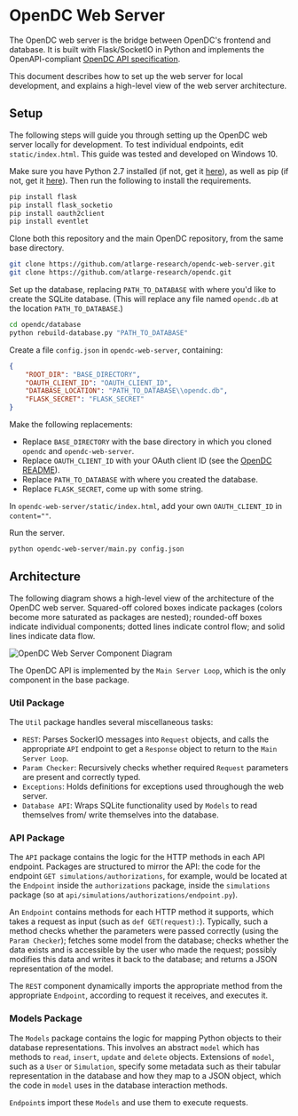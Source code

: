 # OpenDC Web Server

The OpenDC web server is the bridge between OpenDC's frontend and database. It is built with Flask/SocketIO in Python and implements the OpenAPI-compliant [OpenDC API specification](https://github.com/atlarge-research/opendc/blob/master/opendc-api-spec.json).

This document describes how to set up the web server for local development, and explains a high-level view of the web server architecture.

## Setup

The following steps will guide you through setting up the OpenDC web server locally for development. To test individual endpoints, edit `static/index.html`. This guide was tested and developed on Windows 10.

Make sure you have Python 2.7 installed (if not, get it [here](https://www.python.org/)), as well as pip (if not, get it [here](https://pip.pypa.io/en/stable/installing/)). Then run the following to install the requirements.

```bash
pip install flask
pip install flask_socketio
pip install oauth2client
pip install eventlet
```

Clone both this repository and the main OpenDC repository, from the same base directory.

```bash
git clone https://github.com/atlarge-research/opendc-web-server.git
git clone https://github.com/atlarge-research/opendc.git
```

Set up the database, replacing `PATH_TO_DATABASE` with where you'd like to create the SQLite database. (This will replace any file named `opendc.db` at the location `PATH_TO_DATABASE`.)

```bash
cd opendc/database
python rebuild-database.py "PATH_TO_DATABASE"
```

Create a file `config.json` in `opendc-web-server`, containing:

```json
{
    "ROOT_DIR": "BASE_DIRECTORY",
    "OAUTH_CLIENT_ID": "OAUTH_CLIENT_ID",
    "DATABASE_LOCATION": "PATH_TO_DATABASE\\opendc.db",
    "FLASK_SECRET": "FLASK_SECRET"
}
```

Make the following replacements:
* Replace `BASE_DIRECTORY` with the base directory in which you cloned `opendc` and `opendc-web-server`.
* Replace `OAUTH_CLIENT_ID` with your OAuth client ID (see the [OpenDC README](https://github.com/atlarge-research/opendc#preamble)).
* Replace `PATH_TO_DATABASE` with where you created the database.
* Replace `FLASK_SECRET`, come up with some string.

In `opendc-web-server/static/index.html`, add your own `OAUTH_CLIENT_ID` in `content=""`.

Run the server.

```bash
python opendc-web-server/main.py config.json
```

## Architecture

The following diagram shows a high-level view of the architecture of the OpenDC web server. Squared-off colored boxes indicate packages (colors become more saturated as packages are nested); rounded-off boxes indicate individual components; dotted lines indicate control flow; and solid lines indicate data flow.

![OpenDC Web Server Component Diagram](https://raw.githubusercontent.com/atlarge-research/opendc-web-server/master/images/opendc-web-server-component-diagram.png)

The OpenDC API is implemented by the `Main Server Loop`, which is the only component in the base package.

### Util Package

The `Util` package handles several miscellaneous tasks:

* `REST`: Parses SockerIO messages into `Request` objects, and calls the appropriate `API` endpoint to get a `Response` object to return to the `Main Server Loop`.
* `Param Checker`: Recursively checks whether required `Request` parameters are present and correctly typed.
* `Exceptions`: Holds definitions for exceptions used throughough the web server.
* `Database API`: Wraps SQLite functionality used by `Models` to read themselves from/ write themselves into the database.

### API Package

The `API` package contains the logic for the HTTP methods in each API endpoint. Packages are structured to mirror the API: the code for the endpoint `GET simulations/authorizations`, for example, would be located at the `Endpoint` inside the `authorizations` package, inside the `simulations` package (so at `api/simulations/authorizations/endpoint.py`).

An `Endpoint` contains methods for each HTTP method it supports, which takes a request as input (such as `def GET(request):`). Typically, such a method checks whether the parameters were passed correctly (using the `Param Checker`); fetches some model from the database; checks whether the data exists and is accessible by the user who made the request; possibly modifies this data and writes it back to the database; and returns a JSON representation of the model.

The `REST` component dynamically imports the appropriate method from the appropriate `Endpoint`, according to request it receives, and executes it.

### Models Package

The `Models` package contains the logic for mapping Python objects to their database representations. This involves an abstract `model` which has methods to `read`, `insert`, `update` and `delete` objects. Extensions of `model`, such as a `User` or `Simulation`, specify some metadata such as their tabular representation in the database and how they map to a JSON object, which the code in `model` uses in the database interaction methods.

`Endpoint`s import these `Models` and use them to execute requests.
